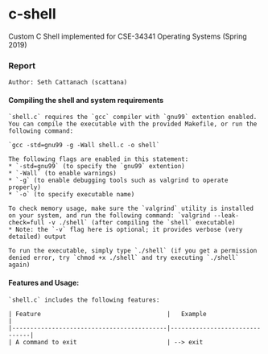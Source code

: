 # c-shell
Custom C Shell implemented for CSE-34341 Operating Systems (Spring 2019)

### Report

	Author: Seth Cattanach (scattana)

#### Compiling the shell and system requirements

	`shell.c` requires the `gcc` compiler with `gnu99` extention enabled. You can compile the executable with the provided Makefile, or run the following command:

	`gcc -std=gnu99 -g -Wall shell.c -o shell`

	The following flags are enabled in this statement:
	* `-std=gnu99` (to specify the `gnu99` extention)
	* `-Wall` (to enable warnings)
	* `-g` (to enable debugging tools such as valgrind to operate properly)
	* `-o` (to specify executable name)

	To check memory usage, make sure the `valgrind` utility is installed on your system, and run the following command: `valgrind --leak-check=full -v ./shell` (after compiling the `shell` executable)
	* Note: the `-v` flag here is optional; it provides verbose (very detailed) output

	To run the executable, simply type `./shell` (if you get a permission denied error, try `chmod +x ./shell` and try executing `./shell` again)

#### Features and Usage:

	`shell.c` includes the following features:
	
	| Feature									|	Example 					|
	|-------------------------------------------|-------------------------------|
	| A command to exit							| --> exit

